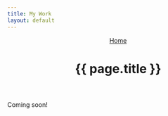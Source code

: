 ```yaml
---
title: My Work
layout: default
---
```


<header>
<nav>
  <a href="/">Home</a>
</nav>
  <h1>{{ page.title }}</h1>
</header>

Coming soon!

<!--

FEATURED PROJECTS
---
- Aqua.org redesign (client)
- FGR Eco Park (concept)
- IDF Fitness App (concept)
- WYPR.org redesign (concept)

ORGS I'VE WORKED WITH (logos)
---
- Techies 4 Good
- Ulman Cancer Fund
- Waterfront Alliance
- Rethink Baltimore
- GA Ballet
- Baltimore Green Space

-->
